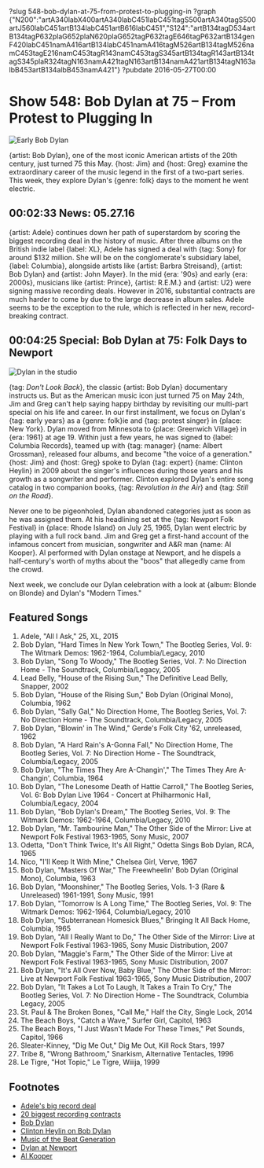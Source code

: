 ?slug 548-bob-dylan-at-75-from-protest-to-plugging-in
?graph {"N200":"artA340labX400artA340labC451labC451tagS500artA340tagS500artJ560labC451artB134labC451artB616labC451","S124":"artB134tagD534artB134tagP632plaG652plaN620plaG652tagP632tagE646tagP632artB134genF420labC451namA416artB134labC451namA416tagM526artB134tagM526namC453tagE216namC453tagR143namC453tagS345artB134tagR143artB134tagS345plaR324tagN163namA421tagN163artB134namA421artB134tagN163albB453artB134albB453namA421"}
?pubdate 2016-05-27T00:00

# Show 548: Bob Dylan at 75 – From Protest to Plugging In

![Early Bob Dylan](//static.soundopinions.org/images/2016/bobdylanfolkie_web.jpg)

{artist: Bob Dylan}, one of the most iconic American artists of the 20th century, just turned 75 this May. {host: Jim} and {host: Greg} examine the extraordinary career of the music legend in the first of a two-part series. This week, they explore Dylan's {genre: folk} days to the moment he went electric.


## 00:02:33 News: 05.27.16

{artist: Adele} continues down her path of superstardom by scoring the biggest recording deal in the history of music. After three albums on the British indie label {label: XL}, Adele has signed a deal with {tag: Sony} for around $132 million. She will be on the conglomerate's subsidiary label, {label: Columbia}, alongside artists like {artist: Barbra Streisand}, {artist: Bob Dylan} and {artist: John Mayer}. In the mid {era: '90s} and early {era: 2000s}, musicians like {artist: Prince}, {artist: R.E.M.} and {artist: U2} were signing massive recording deals. However in 2016, substantial contracts are much harder to come by due to the large decrease in album sales. Adele seems to be the exception to the rule, which is reflected in her new, record-breaking contract.


## 00:04:25 Special: Bob Dylan at 75: Folk Days to Newport

![Dylan in the studio](//static.soundopinions.org/images/2016/earlydylanstudio.jpg)

{tag: *Don't Look Back*}, the classic {artist: Bob Dylan} documentary instructs us. But as the American music icon just turned 75 on May 24th, Jim and Greg can't help saying happy birthday by revisiting our multi-part special on his life and career. In our first installment, we focus on Dylan's {tag: early years} as a {genre:  folk}ie and {tag: protest singer} in {place: New York}. Dylan moved from Minnesota to {place: Greenwich Village} in {era: 1961} at age 19. Within just a few years, he was signed to {label: Columbia Records}, teamed up with {tag: manager} {name: Albert Grossman}, released four albums, and become "the voice of a generation." {host: Jim} and {host: Greg} spoke to Dylan {tag: expert} {name: Clinton Heylin} in 2009 about the singer's influences during those years and his growth as a songwriter and performer. Clinton explored Dylan's entire song catalog in two companion books, {tag: *Revolution in the Air*} and {tag: *Still on the Road*}. 

Never one to be pigeonholed, Dylan abandoned categories just as soon as he was assigned them. At his headlining set at the {tag: Newport Folk Festival} in {place: Rhode Island} on July 25, 1965, Dylan went electric by playing with a full rock band. Jim and Greg get a first-hand account of the infamous concert from musician, songwriter and A&R man {name: Al Kooper}. Al performed with Dylan onstage at Newport, and he dispels a half-century's worth of myths about the "boos" that allegedly came from the crowd.

Next week, we conclude our Dylan celebration with a look at {album: Blonde on Blonde} and Dylan's "Modern Times."

## Featured Songs

1. Adele, "All I Ask," 25, XL, 2015 
1. Bob Dylan, "Hard Times In New York Town," The Bootleg Series, Vol. 9:  The Witmark Demos:  1962-1964, Columbia/Legacy, 2010 
1. Bob Dylan, "Song To Woody," The Bootleg Series, Vol. 7: No Direction Home - The Soundtrack, Columbia/Legacy, 2005 
1. Lead Belly, "House of the Rising Sun," The Definitive Lead Belly, Snapper, 2002
1. Bob Dylan, "House of the Rising Sun," Bob Dylan (Original Mono), Columbia, 1962 
1. Bob Dylan, "Sally Gal," No Direction Home, The Bootleg Series, Vol. 7: No Direction Home - The Soundtrack, Columbia/Legacy, 2005 
1. Bob Dylan, "Blowin' in The Wind," Gerde's Folk City '62, unreleased, 1962
1. Bob Dylan, "A Hard Rain's A-Gonna Fall," No Direction Home, The Bootleg Series, Vol. 7: No Direction Home - The Soundtrack, Columbia/Legacy, 2005 
1. Bob Dylan, "The Times They Are A-Changin'," The Times They Are A-Changin', Columbia, 1964 
1. Bob Dylan, "The Lonesome Death of Hattie Carroll," The Bootleg Series, Vol. 6: Bob Dylan Live 1964 - Concert at Philharmonic Hall, Columbia/Legacy, 2004 
1. Bob Dylan, "Bob Dylan's Dream," The Bootleg Series, Vol. 9:  The Witmark Demos:  1962-1964, Columbia/Legacy, 2010 
1. Bob Dylan, "Mr. Tambourine Man," The Other Side of the Mirror: Live at Newport Folk Festival 1963-1965, Sony Music, 2007
1. Odetta, "Don't Think Twice, It's All Right," Odetta Sings Bob Dylan, RCA, 1965 
1. Nico, "I'll Keep It With Mine," Chelsea Girl, Verve, 1967 
1. Bob Dylan, "Masters Of War," The Freewheelin' Bob Dylan (Original Mono), Columbia, 1963 
1. Bob Dylan, "Moonshiner," The Bootleg Series, Vols. 1-3 (Rare & Unreleased) 1961-1991, Sony Music, 1991 
1. Bob Dylan, "Tomorrow Is A Long Time," The Bootleg Series, Vol. 9:  The Witmark Demos:  1962-1964, Columbia/Legacy, 2010 
1. Bob Dylan, "Subterranean Homesick Blues," Bringing It All Back Home, Columbia, 1965 
1. Bob Dylan, "All I Really Want to Do," The Other Side of the Mirror: Live at Newport Folk Festival 1963-1965, Sony Music Distribution, 2007 
1. Bob Dylan, "Maggie's Farm," The Other Side of the Mirror: Live at Newport Folk Festival 1963-1965, Sony Music Distribution, 2007 
1. Bob Dylan, "It's All Over Now, Baby Blue," The Other Side of the Mirror: Live at Newport Folk Festival 1963-1965, Sony Music Distribution, 2007 
1. Bob Dylan, "It Takes a Lot To Laugh, It Takes a Train To Cry," The Bootleg Series, Vol. 7: No Direction Home - The Soundtrack, Columbia Legacy, 2005 
1. St. Paul & The Broken Bones, "Call Me," Half the City, Single Lock, 2014 
1. The Beach Boys, "Catch a Wave," Surfer Girl, Capitol, 1963 
1. The Beach Boys, "I Just Wasn't Made For These Times," Pet Sounds, Capitol, 1966 
1. Sleater-Kinney, "Dig Me Out," Dig Me Out, Kill Rock Stars, 1997 
1. Tribe 8, "Wrong Bathroom," Snarkism, Alternative Tentacles, 1996 
1. Le Tigre, "Hot Topic," Le Tigre, Wiiija, 1999


## Footnotes
- [Adele's big record deal](https://www.theguardian.com/music/2016/may/23/adele-set-to-sign-90m-sony-deal)
- [20 biggest recording contracts](http://www.nme.com/photos/the-20-biggest-recording-contracts-of-all-time/325095)
- [Bob Dylan](http://www.bobdylan.com/)
- [Clinton Heylin on Bob Dylan](http://www.amazon.com/Bob-Dylan-Behind-Shades-Revisited/dp/006052569X)
- [Music of the Beat Generation](/show/398/)
- [Dylan at Newport](https://www.youtube.com/watch?v=OeP4FFr88SQ)
- [Al Kooper](http://www.alkooper.com/)
